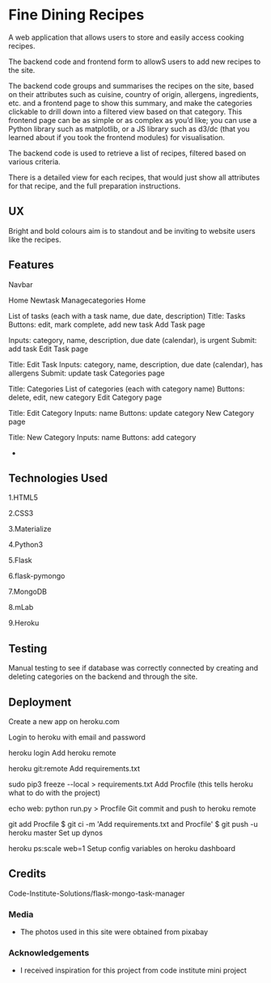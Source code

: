 # Fine Dining Recipes

A web application that allows users to store and easily access cooking recipes.

The backend code and frontend form to allowS users to add new recipes to the site.

The backend code  groups and summarises the recipes on the site, based on their attributes such as cuisine, country of origin, allergens, ingredients, etc. and a frontend page to show this summary, and make the categories clickable to drill down into a filtered view based on that category. This frontend page can be as simple or as complex as you’d like; you can use a Python library such as matplotlib, or a JS library such as d3/dc (that you learned about if you took the frontend modules) for visualisation.

The backend code is used to retrieve a list of recipes, filtered based on various criteria.

There is a detailed view for each recipes, that would just show all attributes for that recipe, and the full preparation instructions.
 
## UX


Bright and bold colours aim is to standout and be inviting to website users like the recipes.

## Features
Navbar

Home Newtask Managecategories Home 

List of tasks (each with a task name, due date, description) Title: Tasks Buttons: edit, mark complete, add new task Add Task page

Inputs: category, name, description, due date (calendar), is urgent Submit: add task Edit Task page

Title: Edit Task Inputs: category, name, description, due date (calendar), has allergens Submit: update task Categories page

Title: Categories List of categories (each with category name) Buttons: delete, edit, new category Edit Category page

Title: Edit Category Inputs: name Buttons: update category New Category page

Title: New Category Inputs: name Buttons: add category 
 

- 
## Technologies Used
1.HTML5 

2.CSS3 

3.Materialize

4.Python3

5.Flask

6.flask-pymongo

7.MongoDB

8.mLab

9.Heroku



## Testing

Manual testing to see if database was correctly connected by creating and deleting categories on the backend and through the site.


## Deployment

Create a new app on heroku.com

Login to heroku with email and password

heroku login Add heroku remote

heroku git:remote Add requirements.txt

sudo pip3 freeze --local > requirements.txt Add Procfile (this tells heroku what to do with the project)

echo web: python run.py > Procfile Git commit and push to heroku remote

git add Procfile $ git ci -m 'Add requirements.txt and Procfile' $ git push -u heroku master Set up dynos

heroku ps:scale web=1 Setup config variables on heroku dashboard

## Credits

Code-Institute-Solutions/flask-mongo-task-manager 


### Media
- The photos used in this site were obtained from pixabay

### Acknowledgements

- I received inspiration for this project from code institute mini project


